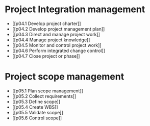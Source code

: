 # Project Integration management
* [[p04.1 Develop project charter]]
* [[p04.2 Develop project management plan]]
* [[p04.3 Direct and manage project work]]
* [[p04.4 Manage project knowledge]]
* [[p04.5 Monitor and control project work]]
* [[p04.6 Perform integrated change control]]
* [[p04.7 Close project or phase]]

# Project scope management
* [[p05.1 Plan scope management]]
* [[p05.2 Collect requirements]]
* [[p05.3 Define scope]]
* [[p05.4 Create WBS]]
* [[p05.5 Validate scope]]
* [[p05.6 Control scope]]




